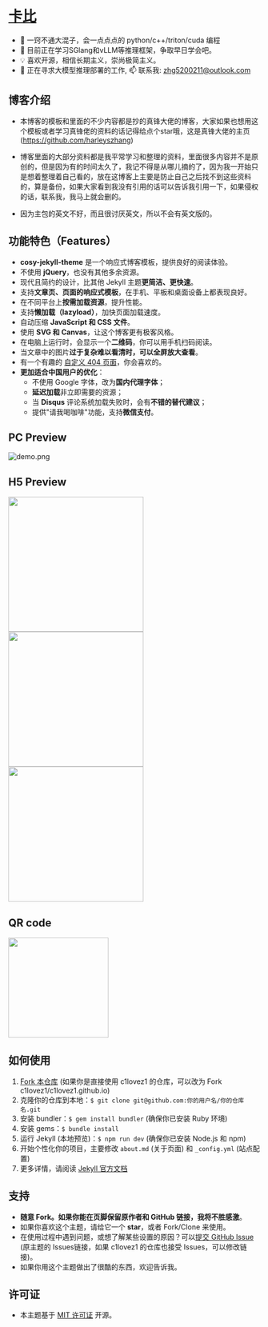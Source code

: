 # [卡比](https://harleyszhang-github-io.vercel.app/)

- 🌱 一窍不通大混子，会一点点点的 python/c++/triton/cuda 编程
- 🔭 目前正在学习SGlang和vLLM等推理框架，争取早日学会吧。
- 💡 喜欢开源，相信长期主义，崇尚极简主义。
- 🤔 正在寻求大模型推理部署的工作, 📫 联系我: zhg5200211@outlook.com

## 博客介绍

+ 本博客的模板和里面的不少内容都是抄的真锋大佬的博客，大家如果也想用这个模板或者学习真锋佬的资料的话记得给点个star哦，这是真锋大佬的主页(https://github.com/harleyszhang)

+ 博客里面的大部分资料都是我平常学习和整理的资料，里面很多内容并不是原创的，但是因为有的时间太久了，我记不得是从哪儿摘的了，因为我一开始只是想着整理着自己看的，放在这博客上主要是防止自己之后找不到这些资料的，算是备份，如果大家看到我没有引用的话可以告诉我引用一下，如果侵权的话，联系我，我马上就会删的。

+ 因为主包的英文不好，而且很讨厌英文，所以不会有英文版的。


## 功能特色（Features）

- **cosy-jekyll-theme** 是一个响应式博客模板，提供良好的阅读体验。
- 不使用 **jQuery**，也没有其他多余资源。
- 现代且简约的设计，比其他 Jekyll 主题**更简洁、更快速**。
- 支持**文章页、页面的响应式模板**，在手机、平板和桌面设备上都表现良好。
- 在不同平台上**按需加载资源**，提升性能。
- 支持**懒加载（lazyload）**，加快页面加载速度。
- 自动压缩 **JavaScript 和 CSS 文件**。
- 使用 **SVG 和 Canvas**，让这个博客更有极客风格。
- 在电脑上运行时，会显示一个**二维码**，你可以用手机扫码阅读。
- 当文章中的图片**过于复杂难以看清时，可以全屏放大查看**。
- 有一个有趣的 [自定义 404 页面](https://tw93.fun/err)，你会喜欢的。
- **更加适合中国用户的优化**：
  - 不使用 Google 字体，改为**国内代理字体**；
  - **延迟加载**非立即需要的资源；
  - 当 **Disqus** 评论系统加载失败时，会有**不错的替代建议**；
  - 提供"请我喝咖啡"功能，支持**微信支付**。


## PC Preview

![demo.png](https://gw.alipayobjects.com/zos/k/nd/KOhiPv.jpg)

## H5 Preview

<img src="https://gw.alipayobjects.com/zos/k/yu/kkGDtF.jpg" width="270"/><img src="https://gw.alipayobjects.com/zos/k/2d/2.jpg" width="270"/><img src="https://gw.alipayobjects.com/zos/k/ki/3.jpg" width="270"/>

## QR code

<img src="https://gw.alipayobjects.com/zos/k/lu/3.png" width="200"/>

## 如何使用

1. [Fork 本仓库](https://github.com/tw93/tw93.github.io) (如果你是直接使用 c1lovez1 的仓库，可以改为 Fork c1lovez1/c1lovez1.github.io)
2. 克隆你的仓库到本地：`$ git clone git@github.com:你的用户名/你的仓库名.git`
3. 安装 bundler：`$ gem install bundler` (确保你已安装 Ruby 环境)
4. 安装 gems：`$ bundle install`
5. 运行 Jekyll (本地预览)：`$ npm run dev` (确保你已安装 Node.js 和 npm)
6. 开始个性化你的项目，主要修改 `about.md` (关于页面) 和 `_config.yml` (站点配置)
7. 更多详情，请阅读 [Jekyll 官方文档](http://jekyllrb.com/)

## 支持

- **随意 Fork。如果你能在页脚保留原作者和 GitHub 链接，我将不胜感激**。
- 如果你喜欢这个主题，请给它一个 **star**，或者 Fork/Clone 来使用。
- 在使用过程中遇到问题，或想了解某些设置的原因？可以[提交 GitHub Issue](https://github.com/tw93/tw93.github.io/issues/new) (原主题的 Issues链接，如果 c1lovez1 的仓库也接受 Issues，可以修改链接)。
- 如果你用这个主题做出了很酷的东西，欢迎告诉我。

## 许可证

- 本主题基于 [MIT 许可证](http://opensource.org/licenses/MIT) 开源。
